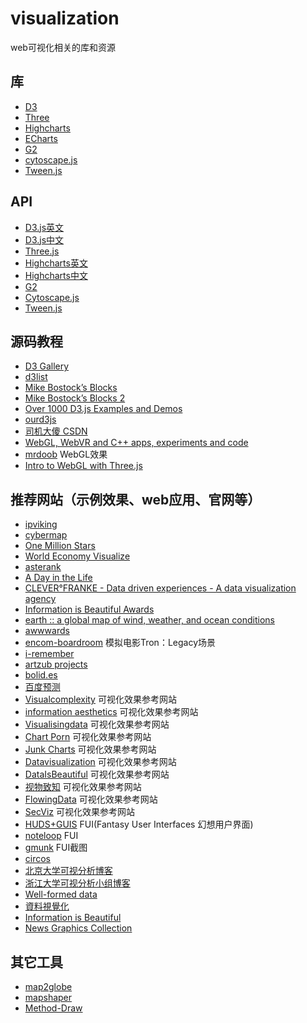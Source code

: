 # visualization
web可视化相关的库和资源

## 库

  * [D3](http://d3js.org/)
  * [Three](http://threejs.org/)
  * [Highcharts](https://www.highcharts.com/)
  * [ECharts](http://echarts.baidu.com/)
  * [G2](https://antv.alipay.com/)
  * [cytoscape.js](http://js.cytoscape.org/)
  * [Tween.js](https://github.com/tweenjs/tween.js)
  

## API
  
  * [D3.js英文](https://github.com/d3/d3/blob/master/API.md)
  * [D3.js中文](https://github.com/tianxuzhang/d3.v4-API-Translation)
  * [Three.js](https://threejs.org/docs/index.html#manual/introduction/Creating-a-scene)
  * [Highcharts英文](http://api.highcharts.com/highcharts)
  * [Highcharts中文](https://api.hcharts.cn/highcharts)
  * [G2](https://antv.alipay.com/g2/api/index.html)
  * [Cytoscape.js](http://js.cytoscape.org/)
  * [Tween.js](https://github.com/tweenjs/tween.js/blob/master/docs/user_guide.md)


## 源码教程

  * [D3 Gallery](https://github.com/mbostock/d3/wiki/Gallery)
  * [d3list](http://christopheviau.com/d3list/gallery.html)
  * [Mike Bostock’s Blocks](https://bl.ocks.org/mbostock)
  * [Mike Bostock’s Blocks 2](https://bost.ocks.org/mike/)
  * [Over 1000 D3.js Examples and Demos](http://techslides.com/over-1000-d3-js-examples-and-demos)
  * [ourd3js](http://www.ourd3js.com/)
  * [司机大傻 CSDN](http://blog.csdn.net/tianxuzhang?viewmode=contents)
  * [WebGL, WebVR and C++ apps, experiments and code](http://callumprentice.github.io/)
  * [mrdoob](http://mrdoob.com/) WebGL效果
  * [Intro to WebGL with Three.js](http://davidscottlyons.com/threejs/presentations/frontporch14/#slide-0)


## 推荐网站（示例效果、web应用、官网等）

  * [ipviking](http://map.norsecorp.com)
  * [cybermap](http://cybermap.kaspersky.com/)
  * [One Million Stars](https://stars.osr.org/)
  * [World Economy Visualize](http://globe.cid.harvard.edu/)
  * [asterank](http://www.asterank.com/3d/)
  * [A Day in the Life](http://chriswhong.github.io/nyctaxi/)
  * [CLEVER°FRANKE - Data driven experiences - A data visualization agency](https://www.cleverfranke.com/)
  * [Information is Beautiful Awards](http://www.informationisbeautifulawards.com)
  * [earth :: a global map of wind, weather, and ocean conditions](https://earth.nullschool.net/)
  * [awwwards](https://www.awwwards.com/collections/)
  * [encom-boardroom](https://www.robscanlon.com/encom-boardroom/) 模拟电影Tron：Legacy场景
  * [i-remember](http://i-remember.fr/en) 
  * [artzub projects](http://artzub.com/)
  * [bolid.es](http://bolid.es/)
  * [百度预测](http://trends.baidu.com/)
  * [Visualcomplexity](http://www.visualcomplexity.com/vc/) 可视化效果参考网站
  * [information aesthetics](http://infosthetics.com/) 可视化效果参考网站
  * [Visualisingdata](http://www.visualisingdata.com/resources/) 可视化效果参考网站
  * [Chart Porn](http://chartporn.org/) 可视化效果参考网站
  * [Junk Charts](http://junkcharts.typepad.com/) 可视化效果参考网站
  * [Datavisualization](http://selection.datavisualization.ch/) 可视化效果参考网站
  * [DataIsBeautiful](http://www.reddit.com/r/dataisbeautiful/) 可视化效果参考网站
  * [视物致知](http://www.vizinsight.com/) 可视化效果参考网站
  * [FlowingData](http://flowingdata.com/) 可视化效果参考网站
  * [SecViz](http://secviz.org/) 可视化效果参考网站
  * [HUDS+GUIS](http://www.hudsandguis.com/) FUI(Fantasy User Interfaces 幻想用户界面)
  * [noteloop](https://www.noteloop.com/kit/fui/) FUI
  * [gmunk](http://gmunk.com/) FUI截图
  * [circos](http://circos.ca/)
  * [北京大学可视分析博客](http://vis.pku.edu.cn/blog/)
  * [浙江大学可视分析小组博客](http://www.cad.zju.edu.cn/home/vagblog/)
  * [Well-formed data](http://well-formed-data.net/)
  * [資料視覺化](http://blog.infographics.tw/)
  * [Information is Beautiful](http://www.informationisbeautiful.net/)
  * [News Graphics Collection](http://collection.marijerooze.nl/)

## 其它工具

  * [map2globe](http://makc.github.io/three.js/map2globe/index.html)
  * [mapshaper](https://github.com/mbloch/mapshaper)
  * [Method-Draw](http://editor.method.ac/)
